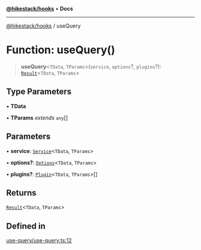 [**@hikestack/hooks**](/official/reference/hooks/index.md) • **Docs**

***

[@hikestack/hooks](/official/reference/hooks/globals.md) / useQuery

# Function: useQuery()

> **useQuery**\<`TData`, `TParams`\>(`service`, `options`?, `plugins`?): [`Result`](/official/reference/hooks/interfaces/Result.md)\<`TData`, `TParams`\>

## Type Parameters

• **TData**

• **TParams** *extends* `any`[]

## Parameters

• **service**: [`Service`](/official/reference/hooks/type-aliases/Service.md)\<`TData`, `TParams`\>

• **options?**: [`Options`](/official/reference/hooks/interfaces/Options.md)\<`TData`, `TParams`\>

• **plugins?**: [`Plugin`](/official/reference/hooks/type-aliases/Plugin.md)\<`TData`, `TParams`\>[]

## Returns

[`Result`](/official/reference/hooks/interfaces/Result.md)\<`TData`, `TParams`\>

## Defined in

[use-query/use-query.ts:12](https://github.com/hikestack/hike/blob/93c768ff8bda0e1d030b69f51dc73398023ff386/packages/hooks/src/use-query/use-query.ts#L12)
